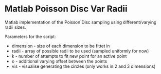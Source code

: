 # Matlab Poisson Disc Var Radii
Matlab implementation of the Poisson Disc sampling using different/varying radii sizes.

Parameters for the script:
- dimension - size of each dimension to be fittet in
- radii - array of possible radii to be used (sampled uniformly for now)
- k - number of attempts to fit new point for an active point
- o - additional varying offset between the points
- vis - visualise generating the circles (only works in 2 and 3 dimensions)
